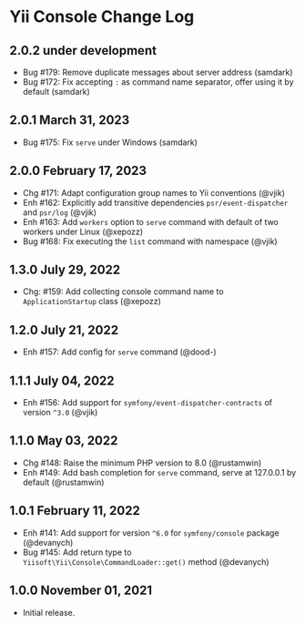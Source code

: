 # Yii Console Change Log

## 2.0.2 under development

- Bug #179: Remove duplicate messages about server address (samdark)
- Bug #172: Fix accepting `:` as command name separator, offer using it by default (samdark) 

## 2.0.1 March 31, 2023

- Bug #175: Fix `serve` under Windows (samdark)

## 2.0.0 February 17, 2023

- Chg #171: Adapt configuration group names to Yii conventions (@vjik)
- Enh #162: Explicitly add transitive dependencies `psr/event-dispatcher` and `psr/log` (@vjik)
- Enh #163: Add `workers` option to `serve` command with default of two workers under Linux (@xepozz)
- Bug #168: Fix executing the `list` command with namespace (@vjik)

## 1.3.0 July 29, 2022

- Chg: #159: Add collecting console command name to `ApplicationStartup` class (@xepozz)

## 1.2.0 July 21, 2022

- Enh #157: Add config for `serve` command (@dood-)

## 1.1.1 July 04, 2022

- Enh #156: Add support for `symfony/event-dispatcher-contracts` of version `^3.0` (@vjik)

## 1.1.0 May 03, 2022

- Chg #148: Raise the minimum PHP version to 8.0 (@rustamwin)
- Enh #149: Add bash completion for `serve` command, serve at 127.0.0.1 by default (@rustamwin)

## 1.0.1 February 11, 2022

- Enh #141: Add support for version `^6.0` for `symfony/console` package (@devanych)
- Bug #145: Add return type to `Yiisoft\Yii\Console\CommandLoader::get()` method (@devanych)

## 1.0.0 November 01, 2021

- Initial release.
